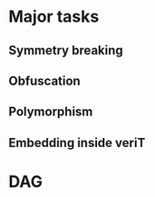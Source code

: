 # Major tasks

## Symmetry breaking

## Obfuscation

## Polymorphism

## Embedding inside veriT


# DAG #
